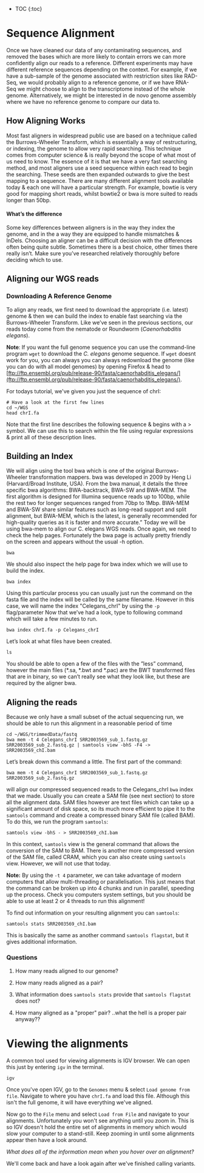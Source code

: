 * TOC
{:toc}

# Sequence Alignment

Once we have cleaned our data of any contaminating sequences, and removed the bases which are more likely to contain errors we can more confidently align our reads to a reference.  Different experiments may have different reference sequences depending on the context.  For example, if we have a sub-sample of the genome associated with restriction sites like RAD-Seq, we would probably align to a reference genome, or if we have RNA-Seq we might choose to align to the transcriptome instead of the whole genome.  Alternatively, we might be interested in de novo genome assembly where we have no reference genome to compare our data to.

## How Aligning Works

Most fast aligners in widespread public use are based on a technique called the Burrows-Wheeler Transform, which is essentially a way of restructuring, or indexing, the genome to allow very rapid searching.  This technique comes from computer science & is really beyond the scope of what most of us need to know.  The essence of it is that we have a very fast searching method, and most aligners use a seed sequence within each read to begin the searching.  These seeds are then expanded outwards to give the best mapping to a sequence.  There are many different alignment tools available today & each one will have a particular strength. For example, bowtie is very good for mapping short reads, whilst bowtie2 or bwa is more suited to reads longer than 50bp.

#### What’s the difference

Some key differences between aligners is in the way they index the genome, and in the a way they are equipped to handle mismatches & InDels.  Choosing an aligner can be a difficult decision with the differences often being quite subtle.  Sometimes there is a best choice, other times there really isn’t.  Make sure you’ve researched relatively thoroughly before deciding which to use.

## Aligning our WGS reads

### Downloading A Reference Genome

To align any reads, we first need to download the appropriate (i.e.  latest) genome \& then we can build the index to enable fast searching via the Burrows-Wheeler Transform. Like we’ve seen in the previous sections, our reads today come from the nematode or Roundworm (*Caenorhabditis elegans*).  

**Note**: If you want the full genome sequence you can use the command-line program `wget` to download the *C. elegans* genome sequence. If `wget` doesnt work for you, you can always you can always redownload the genome (like you can do with all model genomes) by opening Firefox & head to [ftp://ftp.ensembl.org/pub/release-90/fasta/caenorhabditis_elegans/](ftp://ftp.ensembl.org/pub/release-90/fasta/caenorhabditis_elegans/).  

For todays tutorial, we've given you just the sequence of chrI:

```
# Have a look at the first few lines
cd ~/WGS
head chrI.fa
```

Note that the first line describes the following sequence & begins with a \> symbol.  We can use this to search within the file using regular expressions \& print all of these description lines.


## Building an Index

We will align using the tool bwa which is one of the original Burrows-Wheeler transformation mappers. bwa was developed in 2009 by Heng Li (Harvard/Broad Institute, USA). From the bwa manual, it details the three specific bwa algorithms: BWA-backtrack, BWA-SW and BWA-MEM. The first algorithm is designed for Illumina sequence reads up to 100bp, while the rest two for longer sequences ranged from 70bp to 1Mbp. BWA-MEM and BWA-SW share similar features such as long-read support and split alignment, but BWA-MEM, which is the latest, is generally recommended for high-quality queries as it is faster and more accurate.” Today we will be using bwa-mem to align our C. elegans WGS reads. Once again, we need to check the help pages. Fortunately the bwa page is actually pretty friendly on the screen and appears without the usual -h option.

```
bwa
```

We should also inspect the help page for bwa index which we will use to build the index.

```
bwa index
```

Using this particular process you can usually just run the command on the fasta file and the index will be called by the same filename.  However in this case, we will name the index "Celegans_chrI" by using the `-p` flag/parameter Now that we’ve had a look, type to following command which will take a few minutes to run.

```
bwa index chrI.fa -p Celegans_chrI
```

Let’s look at what files have been created.

```
ls
```

You should be able to open a few of the files with the ”less” command, however the main files (\*.sa, \*.bwt and \*.pac) are the BWT transformed files that are in binary, so we can’t really see what they look like, but these are required by the aligner bwa.

## Aligning the reads

Because we only have a small subset of the actual sequencing run, we should be able to run this alignment in a reasonable period of time

```
cd ~/WGS/trimmedData/fastq
bwa mem -t 4 Celegans_chrI SRR2003569_sub_1.fastq.gz SRR2003569_sub_2.fastq.gz | samtools view -bhS -F4 -> SRR2003569_chI.bam
```

Let’s break down this command a little.  The first part of the command:

```
bwa mem -t 4 Celegans_chrI SRR2003569_sub_1.fastq.gz SRR2003569_sub_2.fastq.gz
```

will align our compressed sequenced reads to the Celegans_chrI `bwa` index that we made. Usually you can create a SAM file (see next section) to store all the alignment data.  SAM files however are text files which can take up a significant amount of disk space, so its much more efficient to pipe it to the `samtools` command and create a compressed binary SAM file (called BAM). To do this, we run the program `samtools`:

```
samtools view -bhS - > SRR2003569_chI.bam
```

In this context, `samtools` view is the general command that allows the conversion of the SAM to BAM. There is another more compressed version of the SAM file, called CRAM, which you can also create using `samtools` view.  However, we will not use that today.

**Note:** By using the `-t 4` parameter, we can take advantage of modern computers that allow multi-threading or parallelisation. This just means that the command can be broken up into 4 chunks and run in parallel, speeding up the process. Check you computers system settings, but you should be able to use at least 2 or 4 threads to run this alignment!

To find out information on your resulting alignment you can `samtools`:

```
samtools stats SRR2003569_chI.bam
```

This is basically the same as another command `samtools flagstat`, but it gives additional information.

### Questions

1. How many reads aligned to our genome?

2. How many reads aligned as a pair?

3. What information does `samtools stats` provide that `samtools flagstat` does not?

4. How many aligned as a "proper" pair? ..what the hell is a proper pair anyway??

# Viewing the alignments

A common tool used for viewing alignments is IGV browser.
We can open this just by entering `igv` in the terminal.

```
igv
```

Once you've open IGV, go to the `Genomes` menu & select `Load genome from file`.
Navigate to where you have `chrI.fa` and load this file.
Although this isn't the full genome, it will have everything we've aligned.

Now go to the `File` menu and select `Load from File` and navigate to your alignments.
Unfortunately you won't see anything until you zoom in.
This is so IGV doesn't hold the entire set of alignments in memory which would slow your computer to a stand-still.
Keep zooming in until some alignments appear then have a look around.

*What does all of the information mean when you hover over an alignment?*

We'll come back and have a look again after we've finished calling variants.
